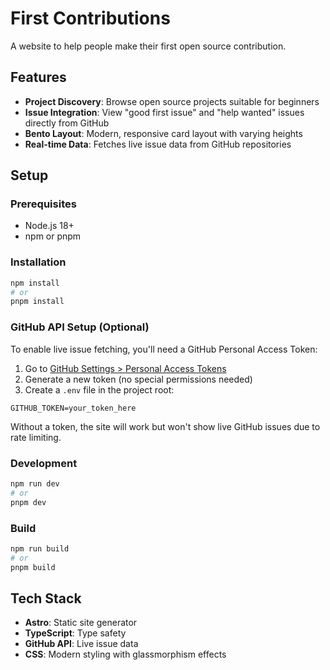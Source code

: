 # First Contributions

A website to help people make their first open source contribution.

## Features

- **Project Discovery**: Browse open source projects suitable for beginners
- **Issue Integration**: View "good first issue" and "help wanted" issues directly from GitHub
- **Bento Layout**: Modern, responsive card layout with varying heights
- **Real-time Data**: Fetches live issue data from GitHub repositories

## Setup

### Prerequisites

- Node.js 18+
- npm or pnpm

### Installation

```sh
npm install
# or
pnpm install
```

### GitHub API Setup (Optional)

To enable live issue fetching, you'll need a GitHub Personal Access Token:

1. Go to [GitHub Settings > Personal Access Tokens](https://github.com/settings/tokens)
2. Generate a new token (no special permissions needed)
3. Create a `.env` file in the project root:

```env
GITHUB_TOKEN=your_token_here
```

Without a token, the site will work but won't show live GitHub issues due to rate limiting.

### Development

```sh
npm run dev
# or
pnpm dev
```

### Build

```sh
npm run build
# or
pnpm build
```

## Tech Stack

- **Astro**: Static site generator
- **TypeScript**: Type safety
- **GitHub API**: Live issue data
- **CSS**: Modern styling with glassmorphism effects
